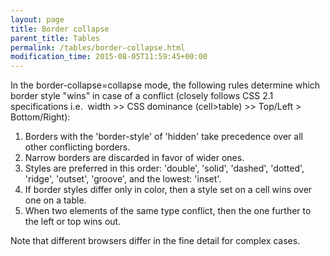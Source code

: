 ```yaml
---
layout: page
title: Border collapse
parent_title: Tables
permalink: /tables/border-collapse.html
modification_time: 2015-08-05T11:59:45+00:00
---
```


In the border-collapse=collapse mode, the following rules determine which border style "wins" in case of a conflict (closely follows CSS 2.1 specifications i.e.&nbsp; width &gt;&gt; CSS dominance (cell&gt;table) &gt;&gt; Top/Left &gt; Bottom/Right):

<ol>
<li>Borders with the 'border-style' of 'hidden' take precedence over all other conflicting borders. </li>
<li>Narrow borders are discarded in favor of wider ones.</li>
<li>Styles are preferred in this order: 'double', 'solid', 'dashed', 'dotted', 'ridge', 'outset', 'groove', and the lowest: 'inset'.</li>
<li>If border styles differ only in color, then a style set on a cell wins over one on a table. </li>
<li>When two elements of the same type conflict, then the one further to the left or top wins out.</li>
</ol>

Note that different browsers differ in the fine detail for complex cases.

